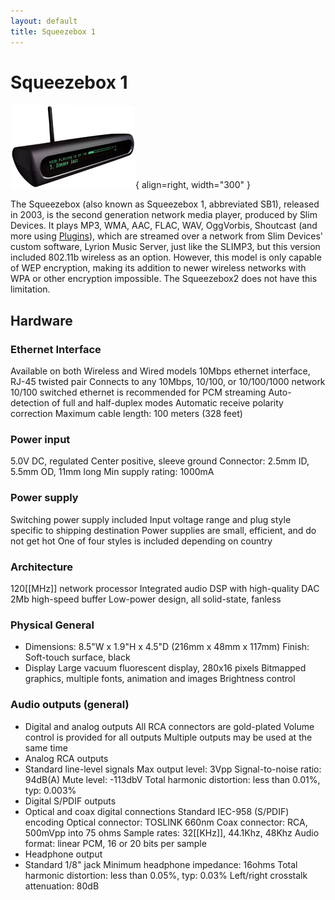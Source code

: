 ```yaml
---
layout: default
title: Squeezebox 1
---
```


# Squeezebox 1

![Squeezebox 1](assets/sb_black_200.jpg){ align=right, width="300" }

The Squeezebox (also known as Squeezebox 1, abbreviated SB1), released in 2003, is the second generation network media player, produced by Slim Devices. It plays MP3, WMA, AAC, FLAC, WAV, OggVorbis, Shoutcast (and more using [Plugins](../plugins/index.md)), which are streamed over a network from Slim Devices' custom software, Lyrion Music Server, just like the SLIMP3, but this version included 802.11b wireless as an option. However, this model is only capable of WEP encryption, making its addition to newer wireless networks with WPA or other encryption impossible. The Squeezebox2 does not have this limitation. 

## Hardware

### Ethernet Interface

Available on both Wireless and Wired models 10Mbps ethernet interface, RJ-45 twisted pair Connects to any 10Mbps, 10/100, or 10/100/1000 network 10/100 switched ethernet is recommended for PCM streaming Auto-detection of full and half-duplex modes Automatic receive polarity correction Maximum cable length: 100 meters (328 feet)

### Power input

5.0V DC, regulated Center positive, sleeve ground Connector: 2.5mm ID, 5.5mm OD, 11mm long Min supply rating: 1000mA

### Power supply

Switching power supply included Input voltage range and plug style specific to shipping destination Power supplies are small, efficient, and do not get hot One of four styles is included depending on country

### Architecture

120[[MHz]] network processor Integrated audio DSP with high-quality DAC 2Mb high-speed buffer Low-power design, all solid-state, fanless

### Physical General

* Dimensions: 8.5"W x 1.9"H x 4.5"D (216mm x 48mm x 117mm) Finish: Soft-touch surface, black
* Display Large vacuum fluorescent display, 280x16 pixels Bitmapped graphics, multiple fonts, animation and images Brightness control

### Audio outputs (general)

* Digital and analog outputs All RCA connectors are gold-plated Volume control is provided for all outputs Multiple outputs may be used at the same time
* Analog RCA outputs
* Standard line-level signals Max output level: 3Vpp Signal-to-noise ratio: 94dB(A) Mute level: -113dbV Total harmonic distortion: less than 0.01%, typ: 0.003%
* Digital S/PDIF outputs
* Optical and coax digital connections Standard IEC-958 (S/PDIF) encoding Optical connector: TOSLINK 660nm Coax connector: RCA, 500mVpp into 75 ohms Sample rates: 32[[KHz]], 44.1Khz, 48Khz Audio format: linear PCM, 16 or 20 bits per sample
* Headphone output
* Standard 1/8" jack Minimum headphone impedance: 16ohms Total harmonic distortion: less than 0.05%, typ: 0.03% Left/right crosstalk attenuation: 80dB
